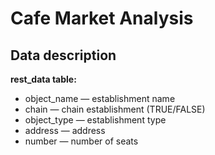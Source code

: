 # Cafe Market Analysis 
## Data description
**rest_data table:**
* object_name — establishment name
* chain — chain establishment (TRUE/FALSE)
* object_type — establishment type
* address — address
* number — number of seats
